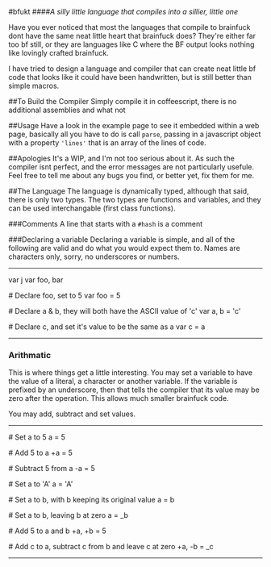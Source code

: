 #bfukt
####*A silly little language that compiles into a sillier, little one*

Have you ever noticed that most the languages that compile to brainfuck dont 
have the same neat little heart that brainfuck does? They're either far too bf
still, or they are languages like C where the BF output looks nothing like
lovingly crafted brainfuck.

I have tried to design a language and compiler that can create neat little bf
code that looks like it could have been handwritten, but is still better than
simple macros.

##To Build the Compiler
Simply compile it in coffeescript, there is no additional assemblies and what 
not

##Usage
Have a look in the example page to see it embedded within a web page, basically
all you have to do is call `parse`, passing in a javascript object with a 
property `'lines'` that is an array of the lines of code.

##Apologies
It's a WIP, and I'm not too serious about it. As such the compiler isnt perfect,
and the error messages are not particularly usefule. Feel free to tell me about
any bugs you find, or better yet, fix them for me.

##The Language
The language is dynamically typed, although that said, there is only two types.
The two types are functions and variables, and they can be used interchangable 
(first class functions).

###Comments
A line that starts with a `#hash` is a comment

###Declaring a variable
Declaring a variable is simple, and all of the following are valid and do what
you would expect them to. Names are characters only, sorry, no underscores or 
numbers.

***
var j
var foo, bar

\# Declare foo, set to 5
var foo = 5

\# Declare a & b, they will both have the ASCII value of 'c'
var a, b = 'c'

\# Declare c, and set it's value to be the same as a
var c = a
***

### Arithmatic
This is where things get a little interesting. You may set a variable to have
the value of a literal, a character or another variable. If the variable is 
prefixed by an underscore, then that tells the compiler that its value may
be zero after the operation. This allows much smaller brainfuck code.

You may add, subtract and set values.

***
\# Set a to 5
a = 5

\# Add 5 to a
+a = 5

\# Subtract 5 from a
-a = 5

\# Set a to 'A'
a = 'A'

\# Set a to b, with b keeping its original value
a = b

\# Set a to b, leaving b at zero
a = _b

\# Add 5 to a and b
+a, +b = 5

\# Add c to a, subtract c from b and leave c at zero
+a, -b = _c
***
